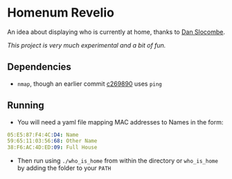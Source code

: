 # Homenum Revelio

An idea about displaying who is currently at home, thanks to [Dan Slocombe](https://github.com/danslocombe).

*This project is very much experimental and a bit of fun.*

## Dependencies

 - `nmap`, though an earlier commit [c269890](https://github.com/egnwd/homenum-revelio/commits/c2698904ba66014c3e3aef23b152c0aac56343f3) uses `ping`

## Running
 - You will need a yaml file mapping MAC addresses to Names in the form:

```yaml
05:E5:87:F4:4C:D4: Name
59:65:11:03:56:68: Other Name
38:F6:AC:4D:ED:09: Full House
```
 - Then run using `./who_is_home` from within the directory or `who_is_home` by adding the folder to your `PATH`
